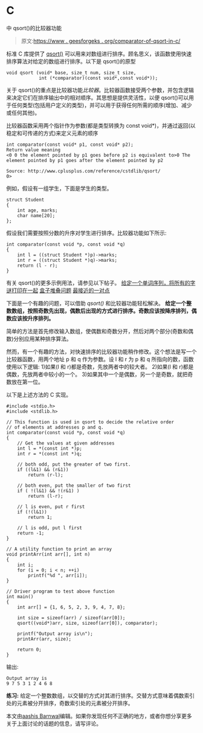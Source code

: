 # C

中 qsort()的比较器功能

> 原文:[https://www . geesforgeks . org/comparator-of-qsort-in-c/](https://www.geeksforgeeks.org/comparator-function-of-qsort-in-c/)

标准 C 库提供了 [qsort()](http://www.cplusplus.com/reference/cstdlib/qsort/) 可以用来对数组进行排序。顾名思义，该函数使用快速排序算法对给定的数组进行排序。以下是 qsort()的原型

```
void qsort (void* base, size_t num, size_t size, 
            int (*comparator)(const void*,const void*));
```

关于 qsort()的重点是比较器功能*比较器*。比较器函数接受两个参数，并包含逻辑来决定它们在排序输出中的相对顺序。其思想是提供灵活性，以便 qsort()可以用于任何类型(包括用户定义的类型)，并可以用于获得任何所需的顺序(增加、减少或任何其他)。

比较器函数采用两个指针作为参数(都是类型转换为 const void*)，并通过返回(以稳定和可传递的方式)来定义元素的顺序

```
int comparator(const void* p1, const void* p2);
Return value meaning
<0 0 the element pointed by p1 goes before p2 is equivalent to>0 The element pointed by p1 goes after the element pointed by p2

Source: http://www.cplusplus.com/reference/cstdlib/qsort/
0>
```

例如，假设有一组学生，下面是学生的类型。

```
struct Student
{
    int age, marks;
    char name[20];
};
```

假设我们需要按照分数的升序对学生进行排序。比较器功能如下所示:

```
int comparator(const void *p, const void *q) 
{
    int l = ((struct Student *)p)->marks;
    int r = ((struct Student *)q)->marks; 
    return (l - r);
}
```

有关 qsort()的更多示例用法，请参见以下帖子。
[给定一个单词序列，将所有的字谜打印在一起](https://www.geeksforgeeks.org/given-a-sequence-of-words-print-all-anagrams-together-set-2/)
[盒子堆叠问题](https://www.geeksforgeeks.org/dynamic-programming-set-21-box-stacking-problem/)
[最接近的一对点](https://www.geeksforgeeks.org/closest-pair-of-points/)

下面是一个有趣的问题，可以借助 *qsort()* 和比较器功能轻松解决。
**给定一个整数数组，按照奇数先出现，偶数后出现的方式进行排序。奇数应该按降序排列，偶数应该按升序排列。**

简单的方法是首先修改输入数组，使偶数和奇数分开，然后对两个部分(奇数和偶数)分别应用某种排序算法。

然而，有一个有趣的方法，对快速排序的比较器功能稍作修改。这个想法是写一个比较器函数，用两个地址 p 和 q 作为参数。设 l 和 r 为 p 和 q 所指向的数，函数使用以下逻辑:
1)如果(l 和 r)都是奇数，先放两者中的较大者。
2)如果(l 和 r)都是偶数，先放两者中较小的一个。
3)如果其中一个是偶数，另一个是奇数，就把奇数放在第一位。

以下是上述方法的 C 实现。

```
#include <stdio.h>
#include <stdlib.h>

// This function is used in qsort to decide the relative order
// of elements at addresses p and q.
int comparator(const void *p, const void *q)
{
    // Get the values at given addresses
    int l = *(const int *)p;
    int r = *(const int *)q;

    // both odd, put the greater of two first.
    if ((l&1) && (r&1))
        return (r-l);

    // both even, put the smaller of two first
    if ( !(l&1) && !(r&1) )
        return (l-r);

    // l is even, put r first
    if (!(l&1))
        return 1;

    // l is odd, put l first
    return -1;
}

// A utility function to print an array
void printArr(int arr[], int n)
{
    int i;
    for (i = 0; i < n; ++i)
        printf("%d ", arr[i]);
}

// Driver program to test above function
int main()
{
    int arr[] = {1, 6, 5, 2, 3, 9, 4, 7, 8};

    int size = sizeof(arr) / sizeof(arr[0]);
    qsort((void*)arr, size, sizeof(arr[0]), comparator);

    printf("Output array is\n");
    printArr(arr, size);

    return 0;
}
```

输出:

```
Output array is
9 7 5 3 1 2 4 6 8
```

**练习:**
给定一个整数数组，以交替的方式对其进行排序。交替方式意味着偶数索引处的元素被分开排序，奇数索引处的元素被分开排序。

本文由[aashis Barnwal](https://www.facebook.com/barnwal.aashish?fref=ts)编辑。如果你发现任何不正确的地方，或者你想分享更多关于上面讨论的话题的信息，请写评论。